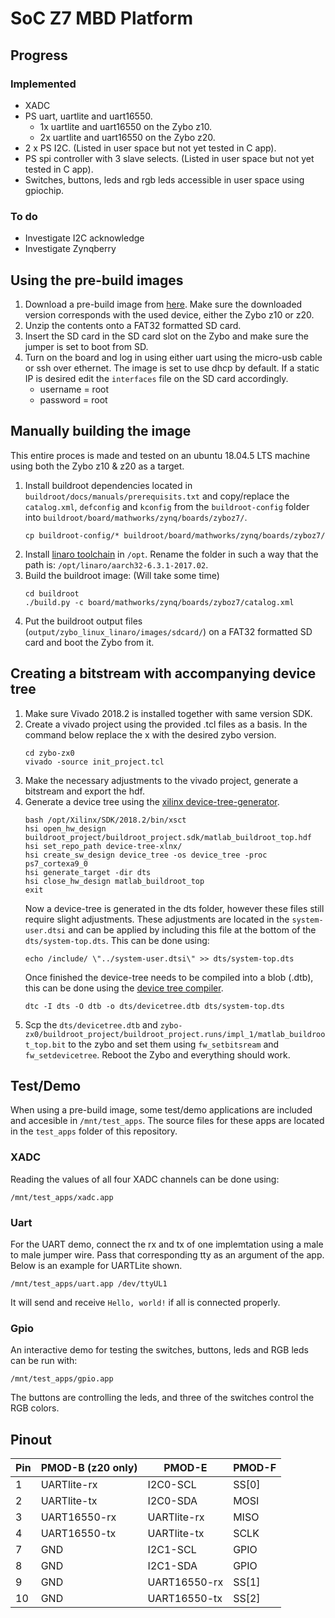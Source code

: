 # SoC Z7 MBD Platform

## Progress

### Implemented
* XADC
* PS uart, uartlite and uart16550.
  * 1x uartlite and uart16550 on the Zybo z10.
  * 2x uartlite and uart16550 on the Zybo z20.
* 2 x PS I2C. (Listed in user space but not yet tested in C app).
* PS spi controller with 3 slave selects. (Listed in user space but not yet tested in C app).
* Switches, buttons, leds and rgb leds accessible in user space using gpiochip.

### To do
* Investigate I2C acknowledge
* Investigate Zynqberry

## Using the pre-build images
1. Download a pre-build image from [here](https://github.com/Jeedella/SoC_Z7_MBD_Platform/releases). Make sure the downloaded version corresponds with the used device, either the Zybo z10 or z20.
2. Unzip the contents onto a FAT32 formatted SD card.
3. Insert the SD card in the SD card slot on the Zybo and make sure the jumper is set to boot from SD.
4. Turn on the board and log in using either uart using the micro-usb cable or ssh over ethernet. The image is set to use dhcp by default. If a static IP is desired edit the `interfaces` file on the SD card accordingly.
   - username = root
   - password = root

## Manually building the image
This entire proces is made and tested on an ubuntu 18.04.5 LTS machine using both the Zybo z10 & z20 as a target.
1. Install buildroot dependencies located in `buildroot/docs/manuals/prerequisits.txt` and copy/replace the `catalog.xml`, `defconfig` and `kconfig` from the `buildroot-config` folder into `buildroot/board/mathworks/zynq/boards/zyboz7/`.
   ````
   cp buildroot-config/* buildroot/board/mathworks/zynq/boards/zyboz7/
   ````
2. Install [linaro toolchain](https://releases.linaro.org/components/toolchain/binaries/6.3-2017.02/arm-linux-gnueabihf/) in `/opt`. Rename the folder in such a way that the path is: `/opt/linaro/aarch32-6.3.1-2017.02`.
3. Build the buildroot image: (Will take some time)
	````
	cd buildroot
	./build.py -c board/mathworks/zynq/boards/zyboz7/catalog.xml
	````
4. Put the buildroot output files (`output/zybo_linux_linaro/images/sdcard/`) on a FAT32 formatted SD card and boot the Zybo from it.

## Creating a bitstream with accompanying device tree
1. Make sure Vivado 2018.2 is installed together with same version SDK.
2. Create a vivado project using the provided .tcl files as a basis. In the command below replace the x with the desired zybo version.
   ````
   cd zybo-zx0
   vivado -source init_project.tcl
   ````
3. Make the necessary adjustments to the vivado project, generate a bitstream and export the hdf.
4. Generate a device tree using the [xilinx device-tree-generator](https://xilinx-wiki.atlassian.net/wiki/spaces/A/pages/18842279/Build+Device+Tree+Blob).
    ````
    bash /opt/Xilinx/SDK/2018.2/bin/xsct
    hsi open_hw_design buildroot_project/buildroot_project.sdk/matlab_buildroot_top.hdf 
    hsi set_repo_path device-tree-xlnx/
    hsi create_sw_design device_tree -os device_tree -proc ps7_cortexa9_0
    hsi generate_target -dir dts
    hsi close_hw_design matlab_buildroot_top
    exit
    ````
    Now a device-tree is generated in the dts folder, however these files still require slight adjustments. These adjustments are located in the `system-user.dtsi` and can be applied by including this file at the bottom of the `dts/system-top.dts`. This can be done using:
    ````
    echo /include/ \"../system-user.dtsi\" >> dts/system-top.dts
    ````
    Once finished the device-tree needs to be compiled into a blob (.dtb), this can be done using the [device tree compiler](https://launchpad.net/ubuntu/+source/device-tree-compiler).
    ````
    dtc -I dts -O dtb -o dts/devicetree.dtb dts/system-top.dts
    ````
5.  Scp the `dts/devicetree.dtb` and `zybo-zx0/buildroot_project/buildroot_project.runs/impl_1/matlab_buildroot_top.bit` to the zybo and set them using `fw_setbitsream` and `fw_setdevicetree`. Reboot the Zybo and everything should work.

## Test/Demo
When using a pre-build image, some test/demo applications are included and accesible in `/mnt/test_apps`.
The source files for these apps are located in the `test_apps` folder of this repository.

### XADC
Reading the values of all four XADC channels can be done using:
````
/mnt/test_apps/xadc.app
````

### Uart
For the UART demo, connect the rx and tx of one implemtation using a male to male jumper wire.
Pass that corresponding tty as an argument of the app. Below is an example for UARTLite shown.
````
/mnt/test_apps/uart.app /dev/ttyUL1
````
It will send and receive `Hello, world!` if all is connected properly.

### Gpio
An interactive demo for testing the switches, buttons, leds and RGB leds can be run with:
````
/mnt/test_apps/gpio.app
````
The buttons are controlling the leds, and three of the switches control the RGB colors.

## Pinout
| Pin | PMOD-B (z20 only) | PMOD-E       | PMOD-F |
| --- | ----------------- | ------------ | ------ |
| 1   | UARTlite-rx       | I2C0-SCL     | SS[0]  |
| 2   | UARTlite-tx       | I2C0-SDA     | MOSI   |
| 3   | UART16550-rx      | UARTlite-rx  | MISO   |
| 4   | UART16550-tx      | UARTlite-tx  | SCLK   |
| 7   | GND               | I2C1-SCL     | GPIO   |
| 8   | GND               | I2C1-SDA     | GPIO   |
| 9   | GND               | UART16550-rx | SS[1]  |
| 10  | GND               | UART16550-tx | SS[2]  |
